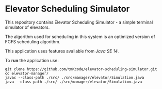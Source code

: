 # Elevator Scheduling Simulator

This repository contains Elevator Scheduling Simulator - a simple terminal simulator of elevators.

The algorithm used for scheduling in this system is an optimized version of FCFS scheduling algorithm.

This application uses features available from _Java SE 14_.

To **run** the application use:
  ```shell
  git clone https://github.com/tmKcode/elevator-scheduling-simulator.git
  cd elevator-manager/
  javac --class-path ./src/ ./src/manager/elevator/Simulation.java
  java --class-path ./src/ ./src/manager/elevator/Simulation.java
  ```
